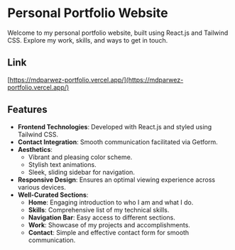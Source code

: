 # Personal Portfolio Website

Welcome to my personal portfolio website, built using React.js and Tailwind CSS. Explore my work, skills, and ways to get in touch.

## Link
[https://mdparwez-portfolio.vercel.app/](https://mdparwez-portfolio.vercel.app/)

## Features

- **Frontend Technologies**: Developed with React.js and styled using Tailwind CSS.
- **Contact Integration**: Smooth communication facilitated via Getform.
- **Aesthetics**:
  - Vibrant and pleasing color scheme.
  - Stylish text animations.
  - Sleek, sliding sidebar for navigation.
- **Responsive Design**: Ensures an optimal viewing experience across various devices.
- **Well-Curated Sections**:
  - **Home**: Engaging introduction to who I am and what I do.
  - **Skills**: Comprehensive list of my technical skills.
  - **Navigation Bar**: Easy access to different sections.
  - **Work**: Showcase of my projects and accomplishments.
  - **Contact**: Simple and effective contact form for smooth communication.
